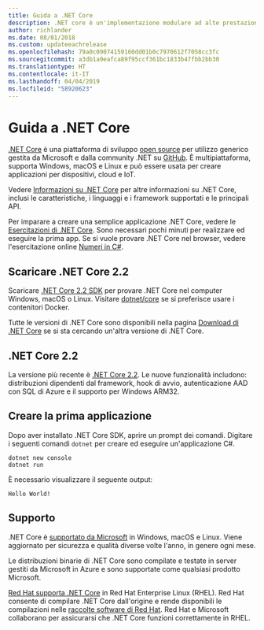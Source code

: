 ```yaml
---
title: Guida a .NET Core
description: .NET core è un'implementazione modulare ad alte prestazioni di .NET per la creazione di app di Windows, Mac e Linux. Vedere l'introduzione a .NET Core per iniziare.
author: richlander
ms.date: 08/01/2018
ms.custom: updateeachrelease
ms.openlocfilehash: 79a0c09074159160dd01b0c7970612f7058cc3fc
ms.sourcegitcommit: a3db1a9eafca89f95ccf361bc1833b47fbb2bb30
ms.translationtype: HT
ms.contentlocale: it-IT
ms.lasthandoff: 04/04/2019
ms.locfileid: "58920623"
---
```

# <a name="net-core-guide"></a>Guida a .NET Core

[.NET Core](about.md) è una piattaforma di sviluppo [open source](https://github.com/dotnet/coreclr/blob/master/LICENSE.TXT) per utilizzo generico gestita da Microsoft e dalla community .NET su [GitHub](https://github.com/dotnet/core). È multipiattaforma, supporta Windows, macOS e Linux e può essere usata per creare applicazioni per dispositivi, cloud e IoT.

Vedere [Informazioni su .NET Core](about.md) per altre informazioni su .NET Core, inclusi le caratteristiche, i linguaggi e i framework supportati e le principali API.

Per imparare a creare una semplice applicazione .NET Core, vedere le [Esercitazioni di .NET Core](tutorials/index.md). Sono necessari pochi minuti per realizzare ed eseguire la prima app. Se si vuole provare .NET Core nel browser, vedere l'esercitazione online [Numeri in C#](../csharp/tutorials/intro-to-csharp/numbers-in-csharp.yml).

## <a name="download-net-core-22"></a>Scaricare .NET Core 2.2

Scaricare [.NET Core 2.2 SDK](https://www.microsoft.com/net/download) per provare .NET Core nel computer Windows, macOS o Linux. Visitare [dotnet/core](https://hub.docker.com/_/microsoft-dotnet-core/) se si preferisce usare i contenitori Docker.

Tutte le versioni di .NET Core sono disponibili nella pagina [Download di .NET Core](https://www.microsoft.com/net/download/archives) se si sta cercando un'altra versione di .NET Core.

## <a name="net-core-22"></a>.NET Core 2.2

La versione più recente è [.NET Core 2.2](whats-new/dotnet-core-2-2.md). Le nuove funzionalità includono: distribuzioni dipendenti dal framework, hook di avvio, autenticazione AAD con SQL di Azure e il supporto per Windows ARM32.

## <a name="create-your-first-application"></a>Creare la prima applicazione

Dopo aver installato .NET Core SDK, aprire un prompt dei comandi. Digitare i seguenti comandi `dotnet` per creare ed eseguire un'applicazione C#.

```console
dotnet new console
dotnet run
```

È necessario visualizzare il seguente output:

```console
Hello World!
```

## <a name="support"></a>Supporto

.NET Core è [supportato da Microsoft](https://www.microsoft.com/net/support/policy) in Windows, macOS e Linux. Viene aggiornato per sicurezza e qualità diverse volte l'anno, in genere ogni mese.

Le distribuzioni binarie di .NET Core sono compilate e testate in server gestiti da Microsoft in Azure e sono supportate come qualsiasi prodotto Microsoft.

[Red Hat supporta .NET Core](http://redhatloves.net/) in Red Hat Enterprise Linux (RHEL). Red Hat consente di compilare .NET Core dall'origine e rende disponibili le compilazioni nelle [raccolte software di Red Hat](https://developers.redhat.com/products/softwarecollections/overview/). Red Hat e Microsoft collaborano per assicurarsi che .NET Core funzioni correttamente in RHEL.
